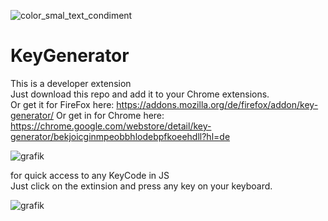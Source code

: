 ![color_smal_text_condiment](https://user-images.githubusercontent.com/97134175/182014601-0cca2d3e-3142-4705-bb7e-e7a82d2477cb.png)
# KeyGenerator </br>
This is a developer extension </br>
Just download this repo and add it to your Chrome extensions. </br>
Or get it for FireFox here:  https://addons.mozilla.org/de/firefox/addon/key-generator/
Or get in for Chrome here: https://chrome.google.com/webstore/detail/key-generator/bekjoicginmpeobbhlodebpfkoeehdll?hl=de

![grafik](https://user-images.githubusercontent.com/97134175/187020701-e1add2c1-2b9d-4972-b13c-7261a47e4b0a.png) </br>

for quick access to any KeyCode in JS</br>
Just click on the extinsion and press any key on your keyboard.

![grafik](https://user-images.githubusercontent.com/97134175/187020768-fa5378fc-8689-4156-8a65-804d206e34e8.png)

